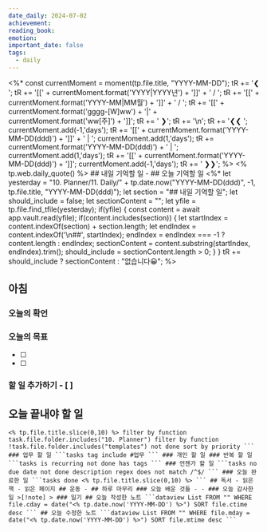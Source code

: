 ```yaml
---
date_daily: 2024-07-02
achievement: 
reading_book: 
emotion: 
important_date: false
tags:
  - daily
---
```

<%* const currentMoment = moment(tp.file.title, "YYYY-MM-DD"); tR += '❮ '; tR += '[[' + currentMoment.format('YYYY|YYYY년') + ']]' + ' / '; tR += '[[' + currentMoment.format('YYYY-MM|MM월') + ']]' + ' / '; tR += '[[' + currentMoment.format('gggg-[W]ww') + '|' + currentMoment.format('ww[주]') + ']]'; tR += ' ❯'; tR += '\n'; tR += '❮❮ '; currentMoment.add(-1,'days'); tR += '[[' + currentMoment.format('YYYY-MM-DD(ddd)') + ']]' + ' | '; currentMoment.add(1,'days'); tR += currentMoment.format('YYYY-MM-DD(ddd)') + ' | '; currentMoment.add(1,'days'); tR += '[[' + currentMoment.format('YYYY-MM-DD(ddd)') + ']]'; currentMoment.add(-1,'days'); tR += ' ❯❯'; %> <% tp.web.daily_quote() %> ## 내일 기억할 일 - ## 오늘 기억할 일 <%* let yesterday = "10. Planner/11. Daily/" + tp.date.now("YYYY-MM-DD(ddd)", -1, tp.file.title, "YYYY-MM-DD(ddd)"); let section = "## 내일 기억할 일"; let should_include = false; let sectionContent = ""; let yfile = tp.file.find_tfile(yesterday); if(yfile) { const content = await app.vault.read(yfile); if(content.includes(section)) { let startIndex = content.indexOf(section) + section.length; let endIndex = content.indexOf('\n##', startIndex); endIndex = endIndex === -1 ? content.length : endIndex; sectionContent = content.substring(startIndex, endIndex).trim(); should_include = sectionContent.length > 0; } } tR += should_include ? sectionContent : "없습니다😀"; %> 
## 아침 
### 오늘의 확언 
### 오늘의 목표 
- [ ] 
- [ ] 
### 할 일 추가하기 - [ ] 
## 오늘 끝내야 할 일 
```tasks due on or before 
<% tp.file.title.slice(0,10) %> filter by function task.file.folder.includes("10. Planner") filter by function !task.file.folder.includes("templates") not done sort by priority ``` ### 업무 할 일 ```tasks tag include #업무 ``` ### 개인 할 일 ### 반복 할 일 ```tasks is recurring not done has tags ``` ### 언젠가 할 일 ```tasks no due date not done description regex does not match /^$/ ``` ### 오늘 완료한 일 ```tasks done <% tp.file.title.slice(0,10) %> ``` ## 독서 - 읽은 책 - 읽은 페이지 ## 운동 - ## 하루 마무리 ### 오늘 배운 것들 - - ### 오늘 감사한 일 >[!note] > ### 일기 ## 오늘 작성한 노트 ```dataview List FROM "" WHERE file.cday = date("<% tp.date.now('YYYY-MM-DD') %>") SORT file.ctime desc ``` ## 오늘 수정한 노트 ```dataview List FROM "" WHERE file.mday = date("<% tp.date.now('YYYY-MM-DD') %>") SORT file.mtime desc ```